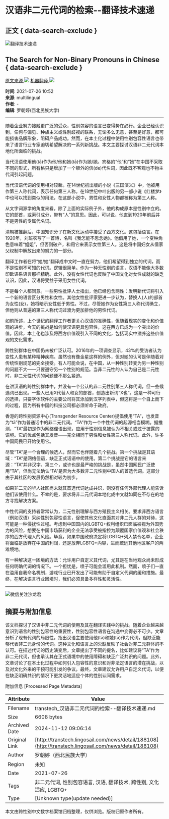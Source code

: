 # 汉语非二元代词的检索--翻译技术速递

## 正文 { data-search-exclude }


![翻译技术速递](http://transtech.lingosail.com/static/img/frontend/to-phone-introduce.png)

## The Search for Non-Binary Pronouns in Chinese { data-search-exclude }

[原文来源 ![](http://transtech.lingosail.com/static/img/frontend/news/source-logos/multilingual.png)](https://multilingual.com/the-search-for-non-binary-pronouns-in-chinese/)  [机器翻译 ![](http://transtech.lingosail.com/static/img/frontend/news/shangque-logo.png)](http://nmt.shangque.com/finance.html) 

**时间**: 2021-07-26 10:52  
**来源**: multilingual  
**作者**: -  
**编辑**: 罗朝婷(西北民族大学)

---

随着企业努力接触更广泛的受众，性别包容的语言已变得势在必行。企业已经认识到，任何与偏见、种族主义或性别歧视的联系，无论多么无意，甚至是好意，都可能损害品牌形象，阻碍产品成功。然而，在本土化过程中使用性别包容性语言也带来了语言行业专家迫切希望解决的一系列新挑战。本文主要探讨汉语非二元代词本地化所面临的挑战。

当代汉语使用他(tā)作为他/他和她(tā)作为她/她。宾格的“他”和“她”在中国不采取不同的形式，所有格只是增加了一个额外的信(de)代名词，因此既不客观也不物主代词引起问题。

当代汉语代词的使用相对较新。在14世纪初出版的小说《三国演义》中，他被用作第三人称代词，表示任何第三人称。在18世纪中叶出版的另一部小说《红楼梦》中也可以找到类似的用法，在这部小说中，男性和女性人物都被称为第三人称。

从文字词源学的角度来看，除了上面的实际例子外，他的构成原本是性别中立的。它的部首，或索引成分，带有“人”的意思。因此，可以说，他直到1920年前后并不是男性的专属代名词。

清朝被推翻后，中国知识分子在新文化运动中接受了西方文化。这包括语言。在1920年，刘班农写了一首诗，名叫《我怎能不思念她》。他借用了她，一个变种角色意味着“姐姐”，但否则破产，和用它来表示女性第三人。这是将中国妇女从儒家父权制中解放出来的努力的一部分。

翻译工作者在将“她/她”翻译成中文时一直在努力，他们希望得到独立的代词，而不是性别不可知的代词。逻辑很简单。作为一种无性别的语言，汉语不能像大多数印欧语系语言那样精确。此外，没有女性代词也反映了中国文化对女性成就的缺乏认识，因此，汉语将受益于采用女性代词。

不是每个人都同意。一些男性批评人士指出，他已经包含两性：发明新代词将引入一个新的语言区分男性和女性。其他女性批评家更进一步认为，替换人(人)的部首为女性(女)，她将暗示女性低于男性。不过，尽管她作为女性第三人称代词确立，但他则从普遍的第三人称代词过渡为更加排他的男性代词。

如前所述，上个世纪的翻译工作者更关心汉语的准确性，但随着现实的变化和价值观的进步，今天的挑战是如何使汉语更具包容性，这在西方已成为一个突出的价值。因此，本土化也涉及将西方价值观引入不同的文化，包括现实中滋养这些价值观的文化需求。

跨性别群体在中国仍未被广泛认可。2016年的一项调查显示，43%的受访者认为变性人患有某种精神疾病。虽然也有像金星这样的例外，但对她的认可是伴随着对传统性别规范的完全接受。有人可能会说，在中国，从一种性别转变为另一种性别的问题不大——只要遵守另一个性别的规范。当非二元性的人认为自己是二元性时，非二元性代词的问题便不那么紧迫。

在讲汉语的跨性别群体中，并没有一个公认的非二元性别第三人称代词，但一些候选词已出现。一些人已用X代替人和女的部首，创造出新词“X也”。这是一种可行的选择，只要字体软件的主要公司将其添加到汉字列表中，但这将是一个自上而下的过程，因为所有中国的科技公司都必须听命于政府。

香港的跨性别资源中心(Transgender Resource Center)提倡使用“TA”，也发音为“tā”作为普通话中的非二元代词。“TA”作为一个中性代词的起源相当模糊。据推测，“TA”最初是作为网络俚语出现，应用于性别信息被认为不相关或过于披露的语境。它的优点包括其发音——完全相同于男性和女性第三人称代词。此外，许多中国网民已开始使用它。

尽管“TA”是一个合理的候选人，然而它也伴随着几个挑战。第一个挑战是其语域：“TA”是网络俚语，缺乏正式话语中的使用。第二个挑战是它的语言来源：“TA”并非汉字。第三个，或许也是最严峻的挑战是，虽然中国网民广泛使用“TA”，但尚无法确认“TA”是否为大多数非二元性别中国人的首选代词。这部分由于其社区的发展仍然相对较为初步。

如果非二元的华人社区尚未就其首选代词达成共识，则没有任何外部代理人能告诉他们该使用什么。不幸的是，要求将非二元代词本地化成中文就如同在不存在的地方寻找解决方案。

中性代词的支持者常常认为，二元性别理解与西方殖民主义相关。要求非西方语言（例如汉语）采纳性别包容性语言，促使其他文化直面其对非二元人群的对待，这可能是一种侵扰性过程。考虑到中国国内的LGBTQ+权利组织已面临被视为外国势力的风险，想要在中国市场获利的企业无法承受被指控为颠覆国家价值观和社会秩序的西方代理人的风险。毕竟，如果中国政府决定将LGBTQ+列入禁令名单，企业将面临是放弃在中国的利润，还是放弃LGBTQ+内容，进而疏远其他地区客户的两难境地。

有一种解决这一困境的方法：允许用户自定义其代词，尤其是在当地观众尚未形成任何明确代词的情况下。一个担忧是，喷子可能会滥用此机制。然而，喷子们一直在滥用自我命名机制，游戏行业已开发出了可能有助于自定义代词的缓和措施。最终，在解决语言行业困境时，我们必须具备多样性和灵活性。

---

![微信关注沙龙君](http://transtech.lingosail.com/static/img/frontend/news/shalongwechatCode.jpg)

## 摘要与附加信息

<!-- tcd_abstract -->
该文档探讨了汉语中非二元代词的使用及其在翻译实践中的挑战。随着企业越来越意识到语言的性别包容性的重要性，性别包容性语言在沟通中变得必不可少。文章分析了现有代词的局限性，指出汉语主要使用他(tā)和她(tā)作为代词，但缺乏能够代表非二元身份的代词。这种文化和语言上的欠缺反映了社会对非二元群体的不认可。在描述代词的历史演变后，文章提出了不同的提名，比如建议将“TA”作为非二元代词，但也承认其在正式语境中的使用障碍和缺乏广泛共识的问题。此外，文章讨论了在本土化过程中如何引入包容性的意识和对非法定语言的潜在挑战，以及对文化外来的干预可能引发的争议。最终，文章建议允许用户自定义代词，以便在缺乏明确共识的情况下更灵活地适应个体的性别认同需求。
<!-- tcd_abstract_end -->

附加信息 [Processed Page Metadata]

| Attribute       | Value                                  |
|-----------------|----------------------------------------|
| Filename        | transtech_汉语非二元代词的检索--翻译技术速递.md                             |
| Size            | 6608 bytes                           |
| Archived Date   | 2024-11-12 09:06:14                             |
| Original Link   | [http://transtech.lingosail.com/news/detail/188108](http://transtech.lingosail.com/news/detail/188108)                       |
| Author          | 罗朝婷（西北民族大学）                               |
| Region          | 未知                               |
| Date            | 2021-07-26                                 |
| Tags            | 非二元代词, 性别包容语言, 汉语, 翻译技术, 跨性别, 文化适应, LGBTQ+                                 |
| Type            | [Unknown type(update needed)]                                 |
<!-- tcd_table_end -->

本文由跨性别中文数字档案馆归档整理，仅供浏览。版权归原作者所有。
